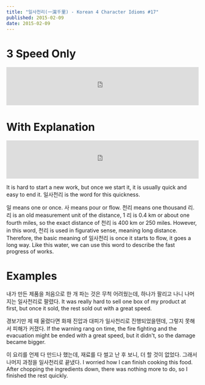 ```yaml
---
title: "일사천리(一瀉千里) - Korean 4 Character Idioms #17"
published: 2015-02-09
date: 2015-02-09
---
```


#  3 Speed Only

<iframe id="audio_iframe" src="https://www.podbean.com/media/player/3h8k6-53ac63/initByJs/1/auto/1?skin=4" width="100%" height="100" frameborder="0" scrolling="no"></iframe>

#  With Explanation

<iframe id="audio_iframe" src="https://www.podbean.com/media/player/23fpv-53ac6b/initByJs/1/auto/1?skin=4" width="100%" height="100" frameborder="0" scrolling="no"></iframe>

It is hard to start a new work, but once we start it, it is usually quick and easy to end it. 일사천리 is the word for this quickness.

일 means one or once. 사 means pour or flow. 천리 means one thousand 리. 리 is an old measurement unit of the distance, 1 리 is 0.4 km or about one fourth miles, so the exact distance of 천리 is 400 km or 250 miles. However, in this word, 천리 is used in figurative sense, meaning long distance. Therefore, the basic meaning of 일사천리 is once it starts to flow, it goes a long way. Like this water, we can use this word to describe the fast progress of works.

#  Examples

내가 만든 제품을 처음으로 한 개 파는 것은 무척 어려웠는데, 하나가 팔리고 나니 나머지는 일사천리로 팔렸다.
It was really hard to sell one box of my product at first, but once it sold, the rest sold out with a great speed.

경보기만 제 때 울렸다면 화재 진압과 대피가 일사천리로 진행되었을텐데, 그렇지 못해서 피해가 커졌다.
If the warning rang on time, the fire fighting and the evacuation might be ended with a great speed, but it didn't, so the damage became bigger.

이 요리를 언제 다 만드나 했는데, 재료를 다 썰고 난 후 보니, 더 할 것이 없었다. 그래서 나머지 과정을 일사천리로 끝냈다.
I worried how I can finish cooking this food. After chopping the ingredients down, there was nothing more to do, so I finished the rest quickly.